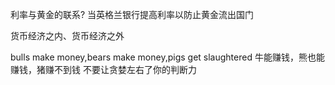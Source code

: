 利率与黄金的联系?
当英格兰银行提高利率以防止黄金流出国门

货币经济之内、货币经济之外

bulls make money,bears make money,pigs get slaughtered 牛能赚钱，熊也能赚钱，猪赚不到钱
不要让贪婪左右了你的判断力

